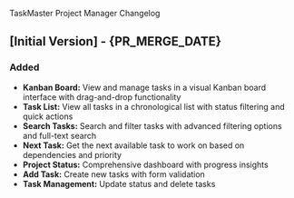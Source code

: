 TaskMaster Project Manager Changelog

## [Initial Version] - {PR_MERGE_DATE}
 
### Added
 
- **Kanban Board:** View and manage tasks in a visual Kanban board interface with drag-and-drop functionality
- **Task List:** View all tasks in a chronological list with status filtering and quick actions
- **Search Tasks:** Search and filter tasks with advanced filtering options and full-text search
- **Next Task:** Get the next available task to work on based on dependencies and priority
- **Project Status:** Comprehensive dashboard with progress insights
- **Add Task:** Create new tasks with form validation
- **Task Management:** Update status and delete tasks